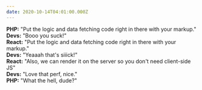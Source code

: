 ```yaml
---
date: 2020-10-14T04:01:00.000Z
---
```


**PHP:** "Put the logic and data fetching code right in there with your markup."  
**Devs:** "Booo you suck!"  
**React:** "Put the logic and data fetching code right in there with your markup."  
**Devs:** "Yeaaah that's siiick!"  
**React:** "Also, we can render it on the server so you don't need client-side JS"  
**Devs:** "Love that perf, nice."  
**PHP:** "What the hell, dude?"
